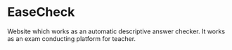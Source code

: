 # EaseCheck
 Website which works as an automatic descriptive answer checker. It works as an exam  conducting platform for teacher.
